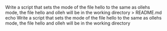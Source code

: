 Write a script that sets the mode of the file hello to the same as ollehs mode, the file hello and olleh will be in the working directory > README.md
echo Write a script that sets the mode of the file hello to the same as ollehs mode, the file hello and olleh will be in the working directory
